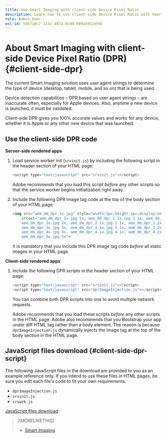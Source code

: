 ```yaml
---
title: Use Smart Imaging with client-side Device Pixel Ratio
description: Learn how to use client-side Device Pixel Ratio with Smart Imaging in Adobe Experience Manager as a Cloud Service with Dynamic Media.
role: Admin,User
exl-id: 556710c7-133c-487a-8cd9-009a5912e94c
---
```

# About Smart Imaging with client-side Device Pixel Ratio (DPR) {#client-side-dpr}

The current Smart Imaging solution uses user agent strings to determine the type of device (desktop, tablet, mobile, and so on) that is being used.

Device detection capabilities &ndash; DPR based on user agent strings &ndash; are inaccurate often, especially for Apple devices. Also, anytime a new device is launched, it must be validated. 

Client-side DPR gives you 100% accurate values and works for any device, whether it is Apple or any other new device that was launched.

<!-- See also [About network bandwidth optimization](/help/assets/dynamic-media/imaging-faq.md#network-bandwidth-optimization). -->

## Use the client-side DPR code

**Server-side rendered apps**

1. Load service worker init (`srvinit.js`) by including the following script in the header section of your HTML page:

    ```javascript
    <script type="text/javascript" src="srvinit.js"></script>
    ```

    Adobe recommends that you load this script _before_ any other scripts so that the service worker begins initialization right away.

1. Include the following DPR image tag code at the top of the body section of your HTML page:

    ```html
    <img src="aem_dm_dpr_1x.jpg" style="width:1px;height:1px;display:none"
        srcset="aem_dm_dpr_1x.jpg 1x, aem_dm_dpr_1.1x.jpg 1.1x, aem_dm_dpr_1.2x.jpg 1.2x, aem_dm_dpr_1.3x.jpg 1.3x, aem_dm_dpr_1.4x.jpg 1.4x, aem_dm_dpr_1.5x.jpg 1.5x, aem_dm_dpr_1.6x.jpg 1.6x,          aem_dm_dpr_1.7x.jpg 1.7x, aem_dm_dpr_1.8x.jpg 1.8x, aem_dm_dpr_1.9x.jpg 1.9x,
        aem_dm_dpr_2x.jpg 2x, aem_dm_dpr_2.1x.jpg 2.1x, aem_dm_dpr_2.2x.jpg 2.2x, aem_dm_dpr_2.3x.jpg 2.3x, aem_dm_dpr_2.4x.jpg 2.4x, aem_dm_dpr_2.5x.jpg 2.5x, aem_dm_dpr_2.6x.jpg 2.6x, aem_dm_dpr_2.7x.jpg 2.7x, aem_dm_dpr_2.8x.jpg 2.8x, aem_dm_dpr_2.9x.jpg 2.9x,
        aem_dm_dpr_3x.jpg 3x, aem_dm_dpr_3.1x.jpg 3.1x, aem_dm_dpr_3.2x.jpg 3.2x, aem_dm_dpr_3.3x.jpg 3.3x, aem_dm_dpr_3.4x.jpg 3.4x, aem_dm_dpr_3.5x.jpg 3.5x, aem_dm_dpr_3.6x.jpg 3.6x, aem_dm_dpr_3.7x.jpg 3.7x, aem_dm_dpr_3.8x.jpg 3.8x, aem_dm_dpr_3.9x.jpg 3.9x,
        aem_dm_dpr_4x.jpg 4x, aem_dm_dpr_4.1x.jpg 4.1x, aem_dm_dpr_4.2x.jpg 4.2x, aem_dm_dpr_4.3x.jpg 4.3x, aem_dm_dpr_4.4x.jpg 4.4x, aem_dm_dpr_4.5x.jpg 4.5x, aem_dm_dpr_4.6x.jpg 4.6x, aem_dm_dpr_4.7x.jpg 4.7x, aem_dm_dpr_4.8x.jpg 4.8x, aem_dm_dpr_4.9x.jpg 4.9x,
        aem_dm_dpr_5x.jpg 5x">
    ```

    It is mandatory that you include this DPR image tag code _before_ all static images in your HTML page.

**Client-side rendered apps**

1. Include the following DPR scripts in the header section of your HTML page:

    ```javascript
    <script type="text/javascript" src="srvinit.js"></script>
    <script type="text/javascript" src="dprImageInjection.js"></script>
    ```

    You can combine both DPR scripts into one to avoid multiple network requests.

    Adobe recommends that you load these scripts _before_ any other scripts in the HTML page.
    Adobe also recommends that you Bootstrap your app under diff HTML tag rather than a body element. The reason is because `dprImageInjection.js` dynamically injects the image tag at the top of the body section in the HTML page.

## JavaScript files download {#client-side-dpr-script}

The following JavaScript files in the download are provided to you as an example reference only. If you intend to use these files in HTML pages, be sure you edit each file's code to fit your own requirements.

* `dprImageInjection.js`
* `srvinit.js`
* `srvwrk.js`

[JavaScript files download](/help/assets/dynamic-media/assets/aem-dynamicmedia-smartimaging-dpr.zip)

>[!MORELIKETHIS]
>
>* [Smart Imaging](/help/assets/dynamic-media/imaging-faq.md)
